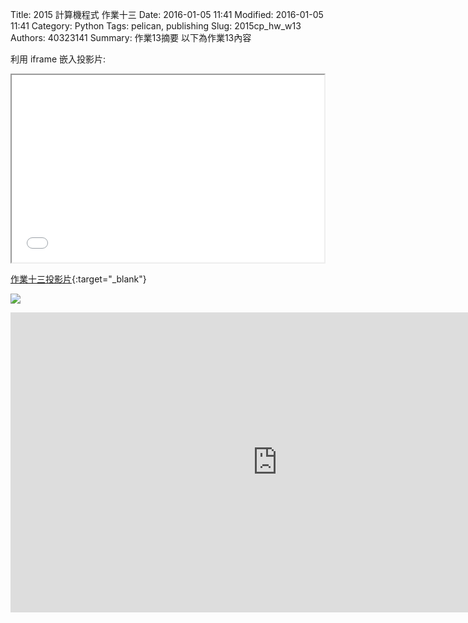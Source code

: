 Title: 2015 計算機程式 作業十三
Date: 2016-01-05 11:41
Modified: 2016-01-05 11:41
Category: Python
Tags: pelican, publishing
Slug: 2015cp_hw_w13
Authors: 40323141
Summary: 作業13摘要
以下為作業13內容

利用 iframe 嵌入投影片:

<iframe src="40323141_cp_w13_p.html" width="500" height="300"></iframe>

[作業十三投影片](40323141_cp_w13_p.html){:target="_blank"}

<img src="https://copy.com/KPI7BEj6ByojMv3F"></img>

<iframe width="854" height="480" src="https://www.youtube.com/watch?v=Z5wVhLnJFHA" frameborder="0" allowfullscreen></iframe>